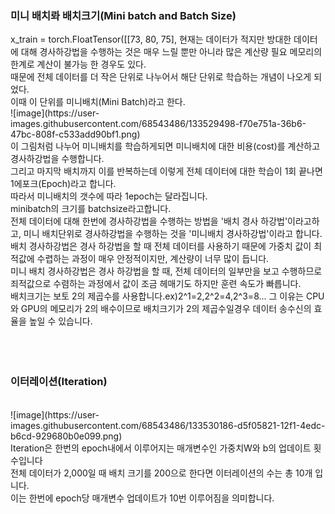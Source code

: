 <h3>미니 배치롸 배치크기(Mini batch and Batch Size)</h3>
x_train = torch.FloatTensor([[73, 80, 75],
현재는 데이터가 적지만 방대한 데이터에 대해 경사하강법을 수행하는 것은 매우 느릴 뿐만 아니라 많은 계산량 필요
메모리의 한계로 계산이 불가능 한 경우도 있다.<br>
때문에 전체 데이터를 더 작은 단위로 나누어서 해단 단위로 학습하는 개념이 나오게 되었다.<br>
이때 이 단위를 미니배치(Mini Batch)라고 한다.<br>
![image](https://user-images.githubusercontent.com/68543486/133529498-f70e751a-36b6-47bc-808f-c533add90bf1.png)
<br>
이 그림처럼 나누어 미니배치를 학습하게되면 미니배치에 대한 비용(cost)를 계산하고 경사하강법을 수행합니다.
<br>
그리고 마지막 배치까지 이를 반복하는데 이렇게 전체 데이터에 대한 학습이 1회 끝나면 1에포크(Epoch)라고 합니다.<br>
따라서 미니배치의 갯수에 따라 1epoch는 달라집니다.<br>
minibatch의 크기를 batchsize라고합니다.<br>
전체 데이터에 대해 한번에 경사하강법을 수행하는 방법을 '배치 경사 하강법'이라고하고, 미니 배치단위로 경사하강법을 수행하는 것을 '미니배치 경사하강법'이라고 합니다.<br>
배치 경사하강법은 경사 하강법을 할 때 전체 데이터를 사용하기 때문에 가중치 값이 최적값에 수렵하는 과정이 매우 안정적이지만, 계산량이 너무 많이 듭니다.<br>
미니 배치 경사하강법은 경사 하강법을 할 때, 전체 데이터의 일부만을 보고 수행하므로 죄적값으로 수렴하는 과정에서 값이 조금 헤매기도 하지만 훈련 속도가 빠릅니다.<br>
배치크기는 보토 2의 제곱수를 사용합니다.ex)2^1=2,2^2=4,2^3=8... 그 이유는 CPU와 GPU의 메모리가 2의 배수이므로 배치크기가 2의 제곱수일경우 데이터 송수신의 효율을 높일 수 있습니다.<br>
<br>
<br>
<br>
<h3>이터레이션(Iteration)</h3><br>
![image](https://user-images.githubusercontent.com/68543486/133530186-d5f05821-12f1-4edc-b6cd-929680b0e099.png)
<br>
Iteration은 한번의 epoch내에서 이루어지는 매개변수인 가중치W와 b의 업데이트 횟수입니다<br>
전체 데이터가 2,000일 때 배치 크기를 200으로 한다면 이터레이션의 수는 총 10개 입니다.<br>
이는 한번에 epoch당 매개변수 업데이트가 10번 이루어짐을 의미합니다.<br>
